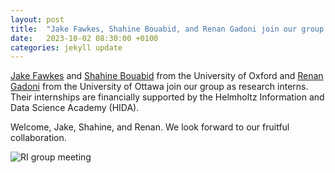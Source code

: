 ```yaml
---
layout: post
title:  "Jake Fawkes, Shahine Bouabid, and Renan Gadoni join our group as research interns"
date:   2023-10-02 08:30:00 +0100
categories: jekyll update
---
```

[Jake Fawkes](https://csml.stats.ox.ac.uk/people/fawkes/) and [Shahine Bouabid](https://shahineb.github.io/) from the University of Oxford and [Renan Gadoni](https://techlaw.uottawa.ca/people/gadoni-renan) from the University of Ottawa join our group as research interns. 
Their internships are financially supported by the Helmholtz Information and Data Science Academy (HIDA). 

Welcome, Jake, Shahine, and Renan. We look forward to our fruitful collaboration.

![RI group meeting](/assets/img/posts/ri-group-meeting.png)
